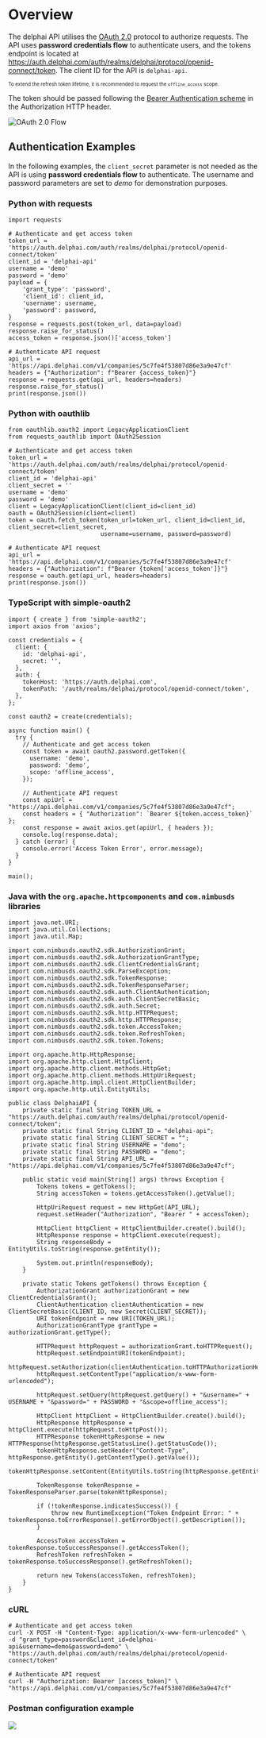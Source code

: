 # Overview

The delphai API utilises the [OAuth 2.0](https://oauth.net/2/) protocol to authorize requests. The API uses __password credentials flow__ to authenticate users, and the tokens endpoint is located at https://auth.delphai.com/auth/realms/delphai/protocol/openid-connect/token. The client ID for the API is `delphai-api`.

<sub><sup>To extend the refresh token lifetime, it is recommended to request the `offline_access` scope.</sup></sub>

The token should be passed following the [Bearer Authentication scheme](https://swagger.io/docs/specification/authentication/bearer-authentication/) in the Authorization HTTP header.

![OAuth 2.0 Flow](https://docs.oracle.com/cd/E82085_01/160027/JOS%20Implementation%20Guide/Output/img/oauth2-caseflow.png)

## Authentication Examples

In the following examples, the `client_secret` parameter is not needed as the API is using __password credentials flow__ to authenticate. The username and password parameters are set to _demo_ for demonstration purposes.

### Python with requests
```
import requests

# Authenticate and get access token
token_url = 'https://auth.delphai.com/auth/realms/delphai/protocol/openid-connect/token'
client_id = 'delphai-api'
username = 'demo'
password = 'demo'
payload = {
    'grant_type': 'password',
    'client_id': client_id,
    'username': username,
    'password': password,
}
response = requests.post(token_url, data=payload)
response.raise_for_status()
access_token = response.json()['access_token']

# Authenticate API request
api_url = 'https://api.delphai.com/v1/companies/5c7fe4f53807d86e3a9e47cf'
headers = {"Authorization": f"Bearer {access_token}"}
response = requests.get(api_url, headers=headers)
response.raise_for_status()
print(response.json())
```

### Python with oauthlib
```
from oauthlib.oauth2 import LegacyApplicationClient
from requests_oauthlib import OAuth2Session

# Authenticate and get access token
token_url = 'https://auth.delphai.com/auth/realms/delphai/protocol/openid-connect/token'
client_id = 'delphai-api'
client_secret = ''
username = 'demo'
password = 'demo'
client = LegacyApplicationClient(client_id=client_id)
oauth = OAuth2Session(client=client)
token = oauth.fetch_token(token_url=token_url, client_id=client_id, client_secret=client_secret,
                          username=username, password=password)

# Authenticate API request
api_url = 'https://api.delphai.com/v1/companies/5c7fe4f53807d86e3a9e47cf'
headers = {"Authorization": f"Bearer {token['access_token']}"}
response = oauth.get(api_url, headers=headers)
print(response.json())
```

### TypeScript with simple-oauth2
```
import { create } from 'simple-oauth2';
import axios from 'axios';

const credentials = {
  client: {
    id: 'delphai-api',
    secret: '',
  },
  auth: {
    tokenHost: 'https://auth.delphai.com',
    tokenPath: '/auth/realms/delphai/protocol/openid-connect/token',
  },
};

const oauth2 = create(credentials);

async function main() {
  try {
    // Authenticate and get access token
    const token = await oauth2.password.getToken({
      username: 'demo',
      password: 'demo',
      scope: 'offline_access',
    });
    
    // Authenticate API request
    const apiUrl = "https://api.delphai.com/v1/companies/5c7fe4f53807d86e3a9e47cf";
    const headers = { "Authorization": `Bearer ${token.access_token}` };
    const response = await axios.get(apiUrl, { headers });
    console.log(response.data);
  } catch (error) {
    console.error('Access Token Error', error.message);
  }
}

main();
```

### Java with the `org.apache.httpcomponents` and `com.nimbusds` libraries
```
import java.net.URI;
import java.util.Collections;
import java.util.Map;

import com.nimbusds.oauth2.sdk.AuthorizationGrant;
import com.nimbusds.oauth2.sdk.AuthorizationGrantType;
import com.nimbusds.oauth2.sdk.ClientCredentialsGrant;
import com.nimbusds.oauth2.sdk.ParseException;
import com.nimbusds.oauth2.sdk.TokenResponse;
import com.nimbusds.oauth2.sdk.TokenResponseParser;
import com.nimbusds.oauth2.sdk.auth.ClientAuthentication;
import com.nimbusds.oauth2.sdk.auth.ClientSecretBasic;
import com.nimbusds.oauth2.sdk.auth.Secret;
import com.nimbusds.oauth2.sdk.http.HTTPRequest;
import com.nimbusds.oauth2.sdk.http.HTTPResponse;
import com.nimbusds.oauth2.sdk.token.AccessToken;
import com.nimbusds.oauth2.sdk.token.RefreshToken;
import com.nimbusds.oauth2.sdk.token.Tokens;

import org.apache.http.HttpResponse;
import org.apache.http.client.HttpClient;
import org.apache.http.client.methods.HttpGet;
import org.apache.http.client.methods.HttpUriRequest;
import org.apache.http.impl.client.HttpClientBuilder;
import org.apache.http.util.EntityUtils;

public class DelphaiAPI {
    private static final String TOKEN_URL = "https://auth.delphai.com/auth/realms/delphai/protocol/openid-connect/token";
    private static final String CLIENT_ID = "delphai-api";
    private static final String CLIENT_SECRET = "";
    private static final String USERNAME = "demo";
    private static final String PASSWORD = "demo";
    private static final String API_URL = "https://api.delphai.com/v1/companies/5c7fe4f53807d86e3a9e47cf";

    public static void main(String[] args) throws Exception {
        Tokens tokens = getTokens();
        String accessToken = tokens.getAccessToken().getValue();

        HttpUriRequest request = new HttpGet(API_URL);
        request.setHeader("Authorization", "Bearer " + accessToken);

        HttpClient httpClient = HttpClientBuilder.create().build();
        HttpResponse response = httpClient.execute(request);
        String responseBody = EntityUtils.toString(response.getEntity());

        System.out.println(responseBody);
    }

    private static Tokens getTokens() throws Exception {
        AuthorizationGrant authorizationGrant = new ClientCredentialsGrant();
        ClientAuthentication clientAuthentication = new ClientSecretBasic(CLIENT_ID, new Secret(CLIENT_SECRET));
        URI tokenEndpoint = new URI(TOKEN_URL);
        AuthorizationGrantType grantType = authorizationGrant.getType();

        HTTPRequest httpRequest = authorizationGrant.toHTTPRequest();
        httpRequest.setEndpointURI(tokenEndpoint);
        httpRequest.setAuthorization(clientAuthentication.toHTTPAuthorizationHeader());
        httpRequest.setContentType("application/x-www-form-urlencoded");

        httpRequest.setQuery(httpRequest.getQuery() + "&username=" + USERNAME + "&password=" + PASSWORD + "&scope=offline_access");

        HttpClient httpClient = HttpClientBuilder.create().build();
        HttpResponse httpResponse = httpClient.execute(httpRequest.toHttpPost());
        HTTPResponse tokenHttpResponse = new HTTPResponse(httpResponse.getStatusLine().getStatusCode());
        tokenHttpResponse.setHeader("Content-Type", httpResponse.getEntity().getContentType().getValue());
        tokenHttpResponse.setContent(EntityUtils.toString(httpResponse.getEntity()));

        TokenResponse tokenResponse = TokenResponseParser.parse(tokenHttpResponse);

        if (!tokenResponse.indicatesSuccess()) {
            throw new RuntimeException("Token Endpoint Error: " + tokenResponse.toErrorResponse().getErrorObject().getDescription());
        }

        AccessToken accessToken = tokenResponse.toSuccessResponse().getAccessToken();
        RefreshToken refreshToken = tokenResponse.toSuccessResponse().getRefreshToken();

        return new Tokens(accessToken, refreshToken);
    }
}

```

### cURL
```
# Authenticate and get access token
curl -X POST -H "Content-Type: application/x-www-form-urlencoded" \
-d "grant_type=password&client_id=delphai-api&username=demo&password=demo" \
"https://auth.delphai.com/auth/realms/delphai/protocol/openid-connect/token"

# Authenticate API request
curl -H "Authorization: Bearer [access_token]" \
"https://api.delphai.com/v1/companies/5c7fe4f53807d86e3a9e47cf"
```

### Postman configuration example
![](./postman.png)